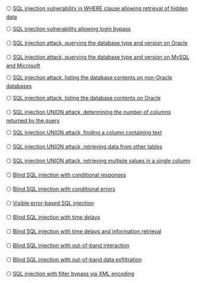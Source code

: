 ⚪ [SQL injection vulnerability in WHERE clause allowing retrieval of hidden data](https://portswigger.net/web-security/sql-injection/lab-retrieve-hidden-data)

⚪ [SQL injection vulnerability allowing login bypass](https://portswigger.net/web-security/sql-injection/lab-login-bypass)

⚪ [SQL injection attack, querying the database type and version on Oracle](https://portswigger.net/web-security/sql-injection/examining-the-database/lab-querying-database-version-oracle)

⚪ [SQL injection attack, querying the database type and version on MySQL and Microsoft](https://portswigger.net/web-security/sql-injection/examining-the-database/lab-querying-database-version-mysql-microsoft)

⚪ [SQL injection attack, listing the database contents on non-Oracle databases](https://portswigger.net/web-security/sql-injection/examining-the-database/lab-listing-database-contents-non-oracle)

⚪ [SQL injection attack, listing the database contents on Oracle](https://portswigger.net/web-security/sql-injection/examining-the-database/lab-listing-database-contents-oracle)

⚪ [SQL injection UNION attack, determining the number of columns returned by the query](https://portswigger.net/web-security/sql-injection/union-attacks/lab-determine-number-of-columns)

⚪ [SQL injection UNION attack, finding a column containing text](https://portswigger.net/web-security/sql-injection/union-attacks/lab-find-column-containing-text)

⚪ [SQL injection UNION attack, retrieving data from other tables](https://portswigger.net/web-security/sql-injection/union-attacks/lab-retrieve-data-from-other-tables)

⚪ [SQL injection UNION attack, retrieving multiple values in a single column](https://portswigger.net/web-security/sql-injection/union-attacks/lab-retrieve-multiple-values-in-single-column)

⚪ [Blind SQL injection with conditional responses](https://portswigger.net/web-security/sql-injection/blind/lab-conditional-responses)

⚪ [Blind SQL injection with conditional errors](https://portswigger.net/web-security/sql-injection/blind/lab-conditional-errors)

⚪ [Visible error-based SQL injection](https://portswigger.net/web-security/sql-injection/blind/lab-sql-injection-visible-error-based)

⚪ [Blind SQL injection with time delays](https://portswigger.net/web-security/sql-injection/blind/lab-time-delays)

⚪ [Blind SQL injection with time delays and information retrieval](https://portswigger.net/web-security/sql-injection/blind/lab-time-delays-info-retrieval)

⚪ [Blind SQL injection with out-of-band interaction](https://portswigger.net/web-security/sql-injection/blind/lab-out-of-band)

⚪ [Blind SQL injection with out-of-band data exfiltration](https://portswigger.net/web-security/sql-injection/blind/lab-out-of-band-data-exfiltration)

⚪ [SQL injection with filter bypass via XML encoding](https://portswigger.net/web-security/sql-injection/lab-sql-injection-with-filter-bypass-via-xml-encoding)

